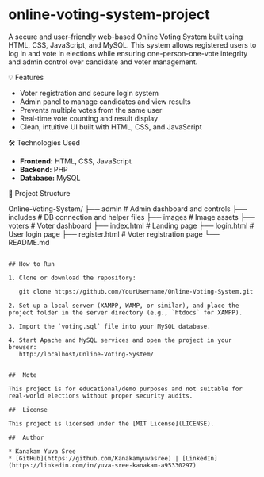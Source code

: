 # online-voting-system-project
A secure and user-friendly web-based Online Voting System built using HTML, CSS, JavaScript, and MySQL. This system allows registered users to log in and vote in elections while ensuring one-person-one-vote integrity and admin control over candidate and voter management.

💡 Features

- Voter registration and secure login system
- Admin panel to manage candidates and view results
- Prevents multiple votes from the same user
- Real-time vote counting and result display
- Clean, intuitive UI built with HTML, CSS, and JavaScript

🛠️ Technologies Used

- **Frontend:** HTML, CSS, JavaScript
- **Backend:** PHP
- **Database:** MySQL

📂 Project Structure

Online-Voting-System/
├── admin         # Admin dashboard and controls
├── includes         # DB connection and helper files
├── images           # Image assets
├── voters         # Voter dashboard
├── index.html          # Landing page
├── login.html          # User login page
├── register.html       # Voter registration page
└── README.md

````

## How to Run

1. Clone or download the repository:
  
   git clone https://github.com/YourUsername/Online-Voting-System.git

2. Set up a local server (XAMPP, WAMP, or similar), and place the project folder in the server directory (e.g., `htdocs` for XAMPP).

3. Import the `voting.sql` file into your MySQL database.

4. Start Apache and MySQL services and open the project in your browser:
   http://localhost/Online-Voting-System/
  

##  Note

This project is for educational/demo purposes and not suitable for real-world elections without proper security audits.

##  License

This project is licensed under the [MIT License](LICENSE).

##  Author

* Kanakam Yuva Sree
* [GitHub](https://github.com/Kanakamyuvasree) | [LinkedIn](https://linkedin.com/in/yuva-sree-kanakam-a95330297)



